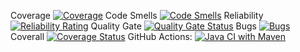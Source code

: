 Coverage [![Coverage](https://sonarcloud.io/api/project_badges/measure?project=Saadzafar1230_library-management-system&metric=coverage)](https://sonarcloud.io/summary/new_code?id=Saadzafar1230_library-management-system) Code Smells [![Code Smells](https://sonarcloud.io/api/project_badges/measure?project=Saadzafar1230_library-management-system&metric=code_smells)](https://sonarcloud.io/summary/new_code?id=Saadzafar1230_library-management-system) Reliability [![Reliability Rating](https://sonarcloud.io/api/project_badges/measure?project=Saadzafar1230_library-management-system&metric=reliability_rating)](https://sonarcloud.io/summary/new_code?id=Saadzafar1230_library-management-system) Quality Gate [![Quality Gate Status](https://sonarcloud.io/api/project_badges/measure?project=Saadzafar1230_library-management-system&metric=alert_status)](https://sonarcloud.io/summary/new_code?id=Saadzafar1230_library-management-system) Bugs [![Bugs](https://sonarcloud.io/api/project_badges/measure?project=Saadzafar1230_library-management-system&metric=bugs)](https://sonarcloud.io/summary/new_code?id=Saadzafar1230_library-management-system) Coverall [![Coverage Status](https://coveralls.io/repos/github/Saadzafar1230/library-management-system/badge.svg?branch=master)](https://coveralls.io/github/Saadzafar1230/library-management-system?branch=master) GitHub Actions: [![Java CI with Maven](https://github.com/Saadzafar1230/library-management-system/actions/workflows/maven.yml/badge.svg)](https://github.com/Saadzafar1230/library-management-system//actions/workflows/build.yml)

